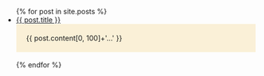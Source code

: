 <ul>
  {% for post in site.posts %}
    <li>
      <a href="{{ post.url }}">{{ post.title }}</a>
      <div style="background-color:#FAF0D7; padding: 20px">
        {{ post.content[0, 100]+'...' }}
      </div>
      <br>
    </li>
  {% endfor %}
</ul>
